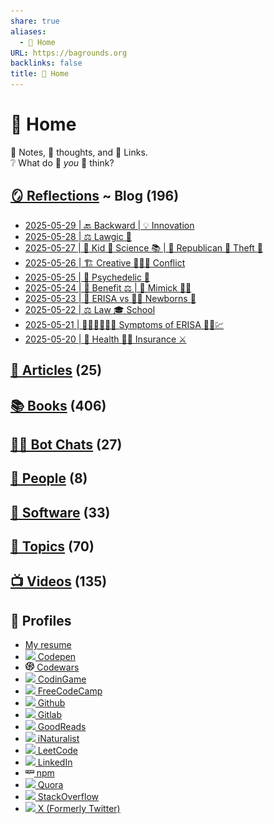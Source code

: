 ```yaml
---
share: true
aliases:
  - 🏡 Home
URL: https://bagrounds.org
backlinks: false
title: 🏡 Home
---
```

# 🏡 Home  
📑 Notes, 💭 thoughts, and 🔗 Links.  
❔ What do 🫵 _you_ 🤔 think?  
  
## [🪞 Reflections](./reflections/index.md) ~ Blog (196)  
- [2025-05-29 | 🔙 Backward | 💡 Innovation](./reflections/2025-05-29.md)  
- [2025-05-28 | ⚖️ Lawgic 💭](./reflections/2025-05-28.md)  
- [2025-05-27 | 🐐 Kid 🔬 Science 📚 | 📰 Republican 🐘 Theft 💸](./reflections/2025-05-27.md)  
- [2025-05-26 | 🏗️ Creative 🙅🏼‍♀️ Conflict](./reflections/2025-05-26.md)  
- [2025-05-25 | 🌈 Psychedelic 🍄](./reflections/2025-05-25.md)  
- [2025-05-24 | 🏥 Benefit ⚖️ | 🦜 Mimick 👶🏼](./reflections/2025-05-24.md)  
- [2025-05-23 | 📜 ERISA vs 👶🏼 Newborns 🤺](./reflections/2025-05-23.md)  
- [2025-05-22 | ⚖️ Law 🎓 School](./reflections/2025-05-22.md)  
- [2025-05-21 | 👶🏼🙅🏼‍♀️🏥 Symptoms of ERISA 👿👔💹](./reflections/2025-05-21.md)  
- [2025-05-20 | 👿 Health 🚫🏥 Insurance ⚔️](./reflections/2025-05-20.md)  
  
  
## [📄  Articles](./articles/index.md) (25)  
  
## [📚 Books](./books/index.md) (406)  
  
## [🤖💬 Bot Chats](./bot-chats/index.md) (27)  
  
## [👥 People](./people/index.md) (8)  
  
## [💾 Software](./software/index.md) (33)  
  
## [🌌 Topics](./topics/index.md) (70)  
  
## [📺 Videos](./videos/index.md) (135)  
  
## 🔗 Profiles  
- [My resume](./topics/my-resume.md)  
- <a href="http://codepen.io/bagrounds"><img style="height:1em; margin:0;" src="https://simpleicons.org/icons/codepen.svg"/> Codepen</a>  
- <a href="http://www.codewars.com/users/bagrounds"><img style="height:1em; margin:0;" src="https://raw.githubusercontent.com/bagrounds/icons/master/codewars.svg"/> Codewars</a>  
- <a href="https://www.codingame.com/profile/0d172b10ecb72b81c2bb2646e8be9d8a8930706"><img style="height:1em; margin:0;" src="https://simpleicons.org/icons/codingame.svg"/> CodinGame</a>  
- <a href="http://freecodecamp.com/bagrounds"><img style="height:1em; margin:0;" src="https://simpleicons.org/icons/freecodecamp.svg"/> FreeCodeCamp</a>  
- <a href="https://github.com/bagrounds"><img style="height:1em; margin:0;" src="https://simpleicons.org/icons/github.svg"/> Github</a>  
- <a href="http://gitlab.com/bagrounds"><img style="height:1em; margin:0;" src="https://simpleicons.org/icons/gitlab.svg"/> Gitlab</a>  
- <a href="http://goodreads.com/bagrounds"><img style="height:1em; margin:0;" src="https://simpleicons.org/icons/goodreads.svg"/> GoodReads</a>  
- <a href="https://www.inaturalist.org/people/8822063"><img style="height:1em; margin:0;" src="https://static.inaturalist.org/wiki_page_attachments/3154-original.png"/> iNaturalist</a>  
- <a href="https://leetcode.com/u/bagrounds"><img style="height:1em; margin:0;" src="https://simpleicons.org/icons/leetcode.svg"/> LeetCode</a>  
- <a href="https://linkedin.com/in/bagrounds"><img style="height:1em; margin:0;" src="https://simpleicons.org/icons/linkedin.svg"/> LinkedIn</a>  
- <a href="http://www.npmjs.com/~bagrounds"><img style="height:1em; margin:0;" src="https://raw.githubusercontent.com/bagrounds/icons/master/npm.svg"/> npm</a>  
- <a href="https://www.quora.com/profile/Bryan-Grounds"><img style="height:1em; margin:0;" src="https://simpleicons.org/icons/quora.svg"/> Quora</a>  
- <a href="http://stackoverflow.com/users/2081363/bagrounds"><img style="height:1em; margin:0;" src="https://simpleicons.org/icons/stackoverflow.svg"/> StackOverflow</a>  
- <a href="https://twitter.com/bagrounds"><img style="height:1em; margin:0;" src="https://simpleicons.org/icons/x.svg"/> X (Formerly Twitter)</a>  
